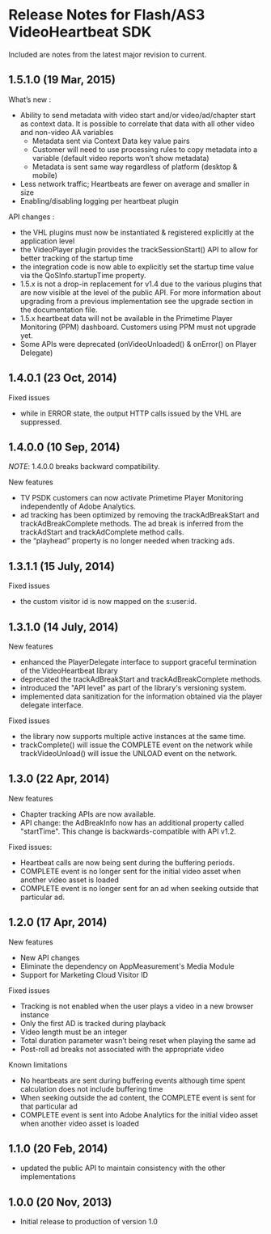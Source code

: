 Release Notes for Flash/AS3 VideoHeartbeat SDK
===============================================


Included are notes from the latest major revision to current.

## 1.5.1.0 (19 Mar, 2015)
What’s new :
- Ability to send metadata with video start and/or video/ad/chapter start as context data. It is possible to correlate that data with all other video and non-video AA variables
  * Metadata sent via Context Data key value pairs
  * Customer will need to use processing rules to copy metadata into a variable (default video reports won’t show metadata)
  * Metadata is sent same way regardless of platform (desktop & mobile)
- Less network traffic; Heartbeats are fewer on average and smaller in size
- Enabling/disabling logging per heartbeat plugin
 
API changes :
- the VHL plugins must now be instantiated & registered explicitly at the application level
- the VideoPlayer plugin provides the trackSessionStart() API to allow for better tracking of the startup time
- the integration code is now able to explicitly set the startup time value via the QoSInfo.startupTime property.
- 1.5.x is not a drop-in replacement for v1.4 due to the various plugins that are now visible at the level of the public API. For more information about upgrading from a previous implementation see the upgrade section in the documentation file.
- 1.5.x heartbeat data will not be available in the Primetime Player Monitoring (PPM) dashboard. Customers using PPM must not upgrade yet.
- Some APIs were deprecated (onVideoUnloaded() & onError() on Player Delegate)

## 1.4.0.1 (23 Oct, 2014)

Fixed issues
- while in ERROR state, the output HTTP calls issued by the VHL are suppressed.

## 1.4.0.0 (10 Sep, 2014)

_NOTE_: 1.4.0.0 breaks backward compatibility.

New features
- TV PSDK customers can now activate Primetime Player Monitoring independently of Adobe Analytics.
- ad tracking has been optimized by removing the trackAdBreakStart and trackAdBreakComplete methods. The ad break is inferred from the trackAdStart and trackAdComplete method calls.
- the “playhead” property is no longer needed when tracking ads.

## 1.3.1.1 (15 July, 2014)

Fixed issues
- the custom visitor id is now mapped on the s:user:id.

## 1.3.1.0 (14 July, 2014)
 
New features
- enhanced the PlayerDelegate interface to support graceful termination of the VideoHeartbeat library
- deprecated the trackAdBreakStart and trackAdBreakComplete methods.
- introduced the "API level" as part of the library's versioning system.
- implemented data sanitization for the information obtained via the player delegate interface.
 
Fixed issues
- the library now supports multiple active instances at the same time.
- trackComplete() will issue the COMPLETE event on the network while trackVideoUnload() will issue the UNLOAD event on the network.

## 1.3.0 (22 Apr, 2014)

New features
- Chapter tracking APIs are now available.
- API change: the AdBreakInfo now has an additional property called "startTime". This change is backwards-compatible with API v1.2.

Fixed issues:
- Heartbeat calls are now being sent during the buffering periods.
- COMPLETE event is no longer sent for the initial video asset when another video asset is loaded
- COMPLETE event is no longer sent for an ad when seeking outside that particular ad.

## 1.2.0 (17 Apr, 2014)

New features
- New API changes
- Eliminate the dependency on AppMeasurement's Media Module
- Support for Marketing Cloud Visitor ID

Fixed issues
- Tracking is not enabled when the user plays a video in a new browser instance
- Only the first AD is tracked during playback
- Video length must be an integer
- Total duration parameter wasn’t being reset when playing the same ad
- Post-roll ad breaks not associated with the appropriate video

Known limitations
- No heartbeats are sent during buffering events although time spent calculation does not include buffering time
- When seeking outside the ad content, the COMPLETE event is sent for that particular ad
- COMPLETE event is sent into Adobe Analytics for the initial video asset when another video asset is loaded

## 1.1.0 (20 Feb, 2014)
- updated the public API to maintain consistency with the other implementations

## 1.0.0 (20 Nov, 2013)
- Initial release to production of version 1.0
